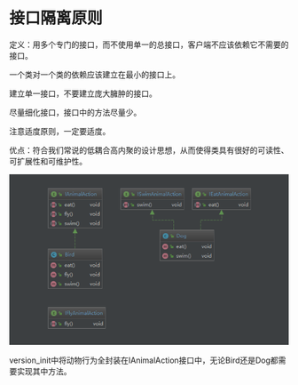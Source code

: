 # 接口隔离原则

定义：用多个专门的接口，而不使用单一的总接口，客户端不应该依赖它不需要的接口。

一个类对一个类的依赖应该建立在最小的接口上。

建立单一接口，不要建立庞大臃肿的接口。

尽量细化接口，接口中的方法尽量少。

注意适度原则，一定要适度。

优点：符合我们常说的低耦合高内聚的设计思想，从而使得类具有很好的可读性、可扩展性和可维护性。

![接口隔离原则-代码类图](pic/接口隔离原则-代码类图.png)

version_init中将动物行为全封装在IAnimalAction接口中，无论Bird还是Dog都需要实现其中方法。